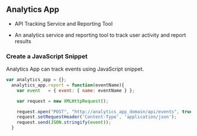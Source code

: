 ## Analytics App

* API Tracking Service and Reporting Tool

* An analytics service and reporting tool to track user activity and report results

### Create a JavaScript Snippet
Analytics App can track events using JavaScript snippet.
```javascript
var analytics_app = {};
  analytics_app.report = function(eventName){
    var event   = { event: { name: eventName } };

    var request = new XMLHttpRequest();

    request.open("POST", "http://analytics_app_domain/api/events", true);
    request.setRequestHeader('Content-Type', 'application/json');
    request.send(JSON.stringify(event));
  }
```
